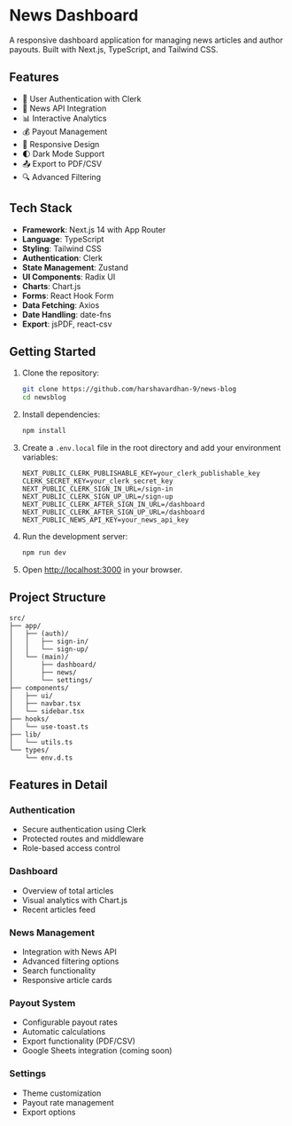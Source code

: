 # News Dashboard

A responsive dashboard application for managing news articles and author payouts. Built with Next.js, TypeScript, and Tailwind CSS.

## Features

- 🔐 User Authentication with Clerk
- 📰 News API Integration
- 📊 Interactive Analytics
- 💰 Payout Management
- 📱 Responsive Design
- 🌓 Dark Mode Support
- 📤 Export to PDF/CSV
- 🔍 Advanced Filtering

## Tech Stack

- **Framework**: Next.js 14 with App Router
- **Language**: TypeScript
- **Styling**: Tailwind CSS
- **Authentication**: Clerk
- **State Management**: Zustand
- **UI Components**: Radix UI
- **Charts**: Chart.js
- **Forms**: React Hook Form
- **Data Fetching**: Axios
- **Date Handling**: date-fns
- **Export**: jsPDF, react-csv

## Getting Started

1. Clone the repository:
   ```bash
   git clone https://github.com/harshavardhan-9/news-blog
   cd newsblog
   ```

2. Install dependencies:
   ```bash
   npm install
   ```

3. Create a `.env.local` file in the root directory and add your environment variables:
   ```
   NEXT_PUBLIC_CLERK_PUBLISHABLE_KEY=your_clerk_publishable_key
   CLERK_SECRET_KEY=your_clerk_secret_key
   NEXT_PUBLIC_CLERK_SIGN_IN_URL=/sign-in
   NEXT_PUBLIC_CLERK_SIGN_UP_URL=/sign-up
   NEXT_PUBLIC_CLERK_AFTER_SIGN_IN_URL=/dashboard
   NEXT_PUBLIC_CLERK_AFTER_SIGN_UP_URL=/dashboard
   NEXT_PUBLIC_NEWS_API_KEY=your_news_api_key
   ```

4. Run the development server:
   ```bash
   npm run dev
   ```

5. Open [http://localhost:3000](http://localhost:3000) in your browser.

## Project Structure

```
src/
├── app/
│   ├── (auth)/
│   │   ├── sign-in/
│   │   └── sign-up/
│   └── (main)/
│       ├── dashboard/
│       ├── news/
│       └── settings/
├── components/
│   ├── ui/
│   ├── navbar.tsx
│   └── sidebar.tsx
├── hooks/
│   └── use-toast.ts
├── lib/
│   └── utils.ts
└── types/
    └── env.d.ts
```

## Features in Detail

### Authentication
- Secure authentication using Clerk
- Protected routes and middleware
- Role-based access control

### Dashboard
- Overview of total articles
- Visual analytics with Chart.js
- Recent articles feed

### News Management
- Integration with News API
- Advanced filtering options
- Search functionality
- Responsive article cards

### Payout System
- Configurable payout rates
- Automatic calculations
- Export functionality (PDF/CSV)
- Google Sheets integration (coming soon)

### Settings
- Theme customization
- Payout rate management
- Export options

